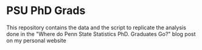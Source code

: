 # PSU PhD Grads
This repository contains the data and the script to replicate the analysis done in the "Where do Penn State Statistics PhD. Graduates Go?" blog post on my personal website
